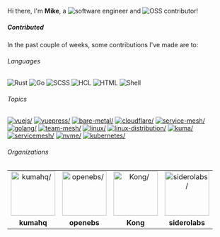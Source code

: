 Hi there, I'm **Mike**, a ![software engineer](https://img.shields.io/static/v1?style=flat-square&label=&message=software%20engineer&color=navy) and ![OSS contributor](https://img.shields.io/static/v1?style=flat-square&label=&message=OSS%20contributor&color=navy)!

##### Contributed

In the past couple of weeks, some contributions I've made are to:

###### Languages

![Rust](https://img.shields.io/static/v1?logo=Rust&logoColor=%23333&style=flat-square&label=&message=Rust&color=%23dea584) ![Go](https://img.shields.io/static/v1?logo=Go&logoColor=%23fff&style=flat-square&label=&message=Go&color=%2300ADD8) ![SCSS](https://img.shields.io/static/v1?logo=SCSS&logoColor=%23fff&style=flat-square&label=&message=SCSS&color=%23c6538c) ![HCL](https://img.shields.io/static/v1?logo=HCL&logoColor=%23fff&style=flat-square&label=&message=HCL&color=%23844FBA) ![HTML](https://img.shields.io/static/v1?logo=HTML&logoColor=%23fff&style=flat-square&label=&message=HTML&color=%23e34c26) ![Shell](https://img.shields.io/static/v1?logo=gnu%20bash&logoColor=%23333&style=flat-square&label=&message=Shell&color=%2389e051)

###### Topics

<a href="https://github.com/topics/vuejs"><img src="https://img.shields.io/static/v1?style=flat-square&label=&message=vuejs&color=blue" alt=vuejs/></a> <a href="https://github.com/topics/vuepress"><img src="https://img.shields.io/static/v1?style=flat-square&label=&message=vuepress&color=blue" alt=vuepress/></a> <a href="https://github.com/topics/bare-metal"><img src="https://img.shields.io/static/v1?style=flat-square&label=&message=bare-metal&color=blue" alt=bare-metal/></a> <a href="https://github.com/topics/cloudflare"><img src="https://img.shields.io/static/v1?style=flat-square&label=&message=cloudflare&color=blue" alt=cloudflare/></a> <a href="https://github.com/topics/service-mesh"><img src="https://img.shields.io/static/v1?style=flat-square&label=&message=service-mesh&color=blue" alt=service-mesh/></a> <a href="https://github.com/topics/golang"><img src="https://img.shields.io/static/v1?style=flat-square&label=&message=golang&color=blue" alt=golang/></a> <a href="https://github.com/topics/team-mesh"><img src="https://img.shields.io/static/v1?style=flat-square&label=&message=team-mesh&color=blue" alt=team-mesh/></a> <a href="https://github.com/topics/linux"><img src="https://img.shields.io/static/v1?style=flat-square&label=&message=linux&color=blue" alt=linux/></a> <a href="https://github.com/topics/linux-distribution"><img src="https://img.shields.io/static/v1?style=flat-square&label=&message=linux-distribution&color=blue" alt=linux-distribution/></a> <a href="https://github.com/topics/kuma"><img src="https://img.shields.io/static/v1?style=flat-square&label=&message=kuma&color=blue" alt=kuma/></a> <a href="https://github.com/topics/servicemesh"><img src="https://img.shields.io/static/v1?style=flat-square&label=&message=servicemesh&color=blue" alt=servicemesh/></a> <a href="https://github.com/topics/nvme"><img src="https://img.shields.io/static/v1?style=flat-square&label=&message=nvme&color=blue" alt=nvme/></a> <a href="https://github.com/topics/kubernetes"><img src="https://img.shields.io/static/v1?style=flat-square&label=&message=kubernetes&color=blue" alt=kubernetes/></a>

###### Organizations


<table>
  <tbody>
    <tr>
    <td align="center"><a href="https://github.com/kumahq"><img width="100" src="https://avatars.githubusercontent.com/u/67433617?v=4" alt=kumahq/></a></td>
<td align="center"><a href="https://github.com/openebs"><img width="100" src="https://avatars.githubusercontent.com/u/20769039?v=4" alt=openebs/></a></td>
<td align="center"><a href="https://github.com/Kong"><img width="100" src="https://avatars.githubusercontent.com/u/962416?v=4" alt=Kong/></a></td>
<td align="center"><a href="https://github.com/siderolabs"><img width="100" src="https://avatars.githubusercontent.com/u/13804887?v=4" alt=siderolabs/></a></td>
    </tr>
    <tr>
    <td align="center"><strong>kumahq</strong></td>
<td align="center"><strong>openebs</strong></td>
<td align="center"><strong>Kong</strong></td>
<td align="center"><strong>siderolabs</strong></td>
    </tr>
  </tbody>
</table>


